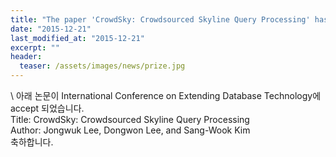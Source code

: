 ```yaml
---
title: "The paper 'CrowdSky: Crowdsourced Skyline Query Processing' has been accepted in EDBT 2016"
date: "2015-12-21"
last_modified_at: "2015-12-21"
excerpt: ""
header:
  teaser: /assets/images/news/prize.jpg
---
```

\\
아래 논문이 International Conference on Extending Database Technology에 accept 되었습니다.<br>Title: CrowdSky: Crowdsourced Skyline Query Processing<br>Author: Jongwuk Lee, Dongwon Lee, and Sang-Wook Kim<br>축하합니다.